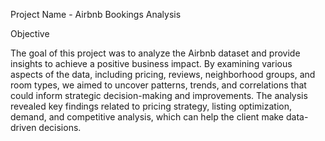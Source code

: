Project Name - Airbnb Bookings Analysis

Objective

The goal of this project was to analyze the Airbnb dataset and provide insights to achieve a positive business impact. By examining various aspects of the data, including pricing, reviews, neighborhood groups, and room types, we aimed to uncover patterns, trends, and correlations that could inform strategic decision-making and improvements. The analysis revealed key findings related to pricing strategy, listing optimization, demand, and competitive analysis, which can help the client make data-driven decisions.
